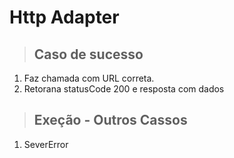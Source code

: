 # Http Adapter

> ## Caso de sucesso
1. Faz chamada com URL correta.
2. Retorana statusCode 200 e resposta com dados

> ## Exeção - Outros Cassos
1. SeverError 